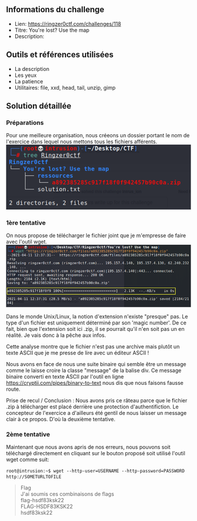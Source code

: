 ## Informations du challenge
- Lien: https://ringzer0ctf.com/challenges/118
- Titre: You're lost? Use the map
- Description: 


## Outils et références utilisées
- La description 
- Les yeux
- La patience
- Utilitaires: file, xxd, head, tail, unzip, gimp


## Solution détaillée
### Préparations 
Pour une meilleure organisation, nous créeons un dossier portant le nom de l'exercice dans lequel nous mettons tous les fichiers afférents.
![tree](https://github.com/nanamou224/Become-a-CTF-player/blob/main/Steganography%20%26%20Steganalysis/Steganalysis/Image%20Steganalysis/Ringzer0ctf/You're%20lost%3F%20Use%20the%20map/Ressources/tree.png)

### __1ère tentative__
On nous propose de télécharger le fichier joint que je m'empresse de faire avec l'outil wget.
![wget](https://github.com/nanamou224/Become-a-CTF-player/blob/main/Steganography%20%26%20Steganalysis/Steganalysis/Image%20Steganalysis/Ringzer0ctf/You're%20lost%3F%20Use%20the%20map/Ressources/wget.png)


Dans le monde Unix/Linux, la notion d'extension n'existe "presque" pas. Le type d'un fichier est uniquement déterminé par son 'magic number'.
De ce fait, bien que l'extension soit ici .zip, il se pourrait qu'il n'en soit pas un en réalité. Je vais donc à la pêche aux infos.



Cette analyse montre que le fichier n'est pas une archive mais plutôt un texte ASCII que je me presse de lire avec un éditeur ASCII !



Nous avons en face de nous une suite binaire qui semble être un message comme le laisse croire la classe "message" de la balise div. 
Ce message binaire converti en texte ASCII par l'outil en ligne https://cryptii.com/pipes/binary-to-text nous dis que nous faisons fausse route.  


Prise de recul / Conclusion : 
Nous avons pris ce râteau parce que le fichier .zip à télécharger est placé derrière une protection d'authentifiction. 
Le concepteur de l'exercice a d'ailleurs été gentil de nous laisser un message clair à ce propos. D'où la deuxième tentative.


### __2ème tentative__
Maintenant que nous avons apris de nos erreurs, nous pouvons soit téléchargé directement en cliquant sur le bouton proposé soit utilisé l'outil wget comme suit:
```console
root@intrusion:~$ wget --http-user=USERNAME --http-password=PASSWORD http://SOMETURLTOFILE
```


> Flag  
J'ai soumis ces combinaisons de flags  
flag-hsdf83ksk22  
FLAG-HSDF83KSK22  
hsdf83ksk22   
